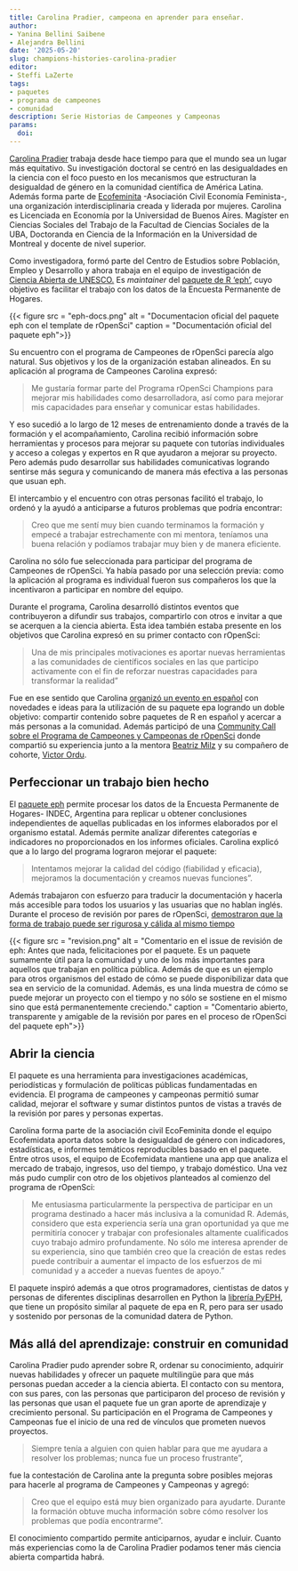 ```yaml
---
title: Carolina Pradier, campeona en aprender para enseñar. 
author:
- Yanina Bellini Saibene
- Alejandra Bellini
date: '2025-05-20'
slug: champions-histories-carolina-pradier
editor:
- Steffi LaZerte
tags:
- paquetes
- programa de campeones
- comunidad
description: Serie Historias de Campeones y Campeonas
params:
  doi: 
---
```


[Carolina Pradier](/es/author/carolina-pradier/) trabaja desde hace tiempo para que el mundo sea un lugar más equitativo. Su investigación doctoral se centró en las desigualdades en la ciencia con el foco puesto en los mecanismos que estructuran la desigualdad de género en la comunidad científica de América Latina. Además forma parte de [Ecofeminita](https://ecofeminita.com/) -Asociación Civil Economía Feminista-, una organización interdisciplinaria creada y liderada por mujeres.
Carolina es Licenciada en Economía por la Universidad de Buenos Aires. Magíster en Ciencias Sociales del Trabajo de la Facultad de Ciencias Sociales de la UBA, Doctoranda en Ciencia de la Información en la Universidad de Montreal y docente de nivel superior.

Como investigadora, formó parte del Centro de Estudios sobre Población, Empleo y Desarrollo y ahora trabaja en el equipo de investigación de [Ciencia Abierta de UNESCO.](https://www.unesco.org/en/open-science) Es _maintainer_ del [paquete de R ‘eph’](https://docs.ropensci.org/eph/), cuyo objetivo es facilitar el trabajo con los datos de la Encuesta Permanente de Hogares.

{{< figure src = "eph-docs.png" alt = "Documentacion oficial del paquete eph con el template de rOpenSci" caption = "Documentación oficial del paquete eph">}}

Su encuentro con el programa de Campeones de rOpenSci parecía algo natural. Sus objetivos y los de la organización estaban alineados. En su aplicación al programa de Campeones Carolina expresó: 

> Me gustaría formar parte del Programa rOpenSci Champions para mejorar mis habilidades como desarrolladora, así como para mejorar mis capacidades para enseñar y comunicar estas habilidades.

Y eso sucedió a lo largo de 12 meses de entrenamiento donde a través de la formación y el acompañamiento, Carolina recibió información sobre herramientas y procesos para mejorar su paquete con tutorías individuales y acceso a colegas y expertos en R que ayudaron a mejorar su proyecto. Pero además pudo desarrollar sus habilidades comunicativas logrando sentirse más segura y comunicando de manera más efectiva a las personas que usuan eph.

El intercambio y el encuentro con otras personas facilitó el trabajo, lo ordenó y la ayudó a anticiparse a futuros problemas que podría encontrar: 

> Creo que me sentí muy bien cuando terminamos la formación y empecé a trabajar estrechamente con mi mentora, teníamos una buena relación y podíamos trabajar muy bien y de manera eficiente.

Carolina no sólo fue seleccionada para participar del programa de Campeones de rOpenSci. Ya había pasado por una selección previa: como la aplicación al programa es individual fueron sus compañeros los que la incentivaron a participar en nombre del equipo.

Durante el programa, Carolina desarrolló distintos eventos que contribuyeron a difundir sus trabajos, compartirlo con otros e invitar a que se acerquen a la ciencia abierta. Esta idea también estaba presente en los objetivos que Carolina expresó en su primer contacto con rOpenSci: 

> Una de mis principales motivaciones es aportar nuevas herramientas a las comunidades de científicos sociales en las que participo activamente con el fin de reforzar nuestras capacidades para transformar la realidad”

Fue en ese sentido que Carolina [organizó un evento en español](https://vimeo.com/899372049) con novedades e ideas para la utilización de su paquete epa logrando un doble objetivo: compartir contenido sobre paquetes de R en español y acercar a más personas a la comunidad. 
Además participó de una [Community Call sobre el Programa de Campeones y Campeonas de rOpenSci](/commcalls/july2023-championprogram/) donde compartió su experiencia junto a la mentora [Beatriz Milz](/es/author/beatriz-milz/) y su compañero de cohorte, [Victor Ordu](/author/victor-ordu/). 

## Perfeccionar un trabajo bien hecho

El [paquete eph](https://github.com/ropensci/eph/) permite procesar los datos de la Encuesta Permanente de Hogares- INDEC, Argentina para replicar u obtener conclusiones independientes de aquellas publicadas en los informes elaborados por el organismo estatal. Además permite analizar diferentes categorías e indicadores no proporcionados en los informes oficiales.
Carolina explicó que a lo largo del programa lograron mejorar el paquete: 

> Intentamos mejorar la calidad del código (fiabilidad y eficacia), mejoramos la documentación y creamos nuevas funciones”. 

Además trabajaron con esfuerzo para traducir la documentación y hacerla más accesible para todos los usuarios y las usuarias que no hablan inglés. 
Durante el proceso de revisión por pares de rOpenSci, [demostraron que la forma de trabajo puede ser rigurosa y cálida al mismo tiempo](https://github.com/ropensci/software-review/issues/593#issuecomment-1709968472)

{{< figure src = "revision.png" alt = "Comentario en el issue de revisión de eph: Antes que nada, felicitaciones por el paquete. Es un paquete sumamente útil para la comunidad y uno de los más importantes para aquellos que trabajan en política pública. Además de que es un ejemplo para otros organismos del estado de cómo se puede disponibilizar data que sea en servicio de la comunidad. Además, es una linda muestra de cómo se puede mejorar un proyecto con el tiempo y no sólo se sostiene en el mismo sino que está permanentemente creciendo." caption = "Comentario abierto, transparente y amigable de la revisión por pares en el proceso de rOpenSci del paquete eph">}}

## Abrir la ciencia

El paquete es una herramienta para investigaciones académicas, periodísticas y formulación de políticas públicas fundamentadas en evidencia. El programa de campeones y campeonas permitió sumar calidad, mejorar el software y sumar distintos puntos de vistas a través de la revisión por pares y personas expertas.

Carolina forma parte de la asociación civil EcoFeminita donde el equipo Ecofemidata aporta datos sobre la desigualdad de género con indicadores, estadísticas, e informes temáticos reproducibles basado en el paquete. Entre otros usos, el equipo de Ecofemidata mantiene una app que analiza el mercado de trabajo, ingresos, uso del tiempo, y trabajo doméstico. 
Una vez más pudo cumplir con otro de los objetivos planteados al comienzo del programa de rOpenSci: 

> Me entusiasma particularmente la perspectiva de participar en un programa destinado a hacer más inclusiva a la comunidad R. Además, considero que esta experiencia sería una gran oportunidad ya que me permitiría conocer y trabajar con profesionales altamente cualificados cuyo trabajo admiro profundamente. No sólo me interesa aprender de su experiencia, sino que también creo que la creación de estas redes puede contribuir a aumentar el impacto de los esfuerzos de mi comunidad y a acceder a nuevas fuentes de apoyo.”

El paquete inspiró además a que otros programadores, cientistas de datos y personas de diferentes disciplinas desarrollen en Python la [librería PyEPH](https://pyeph.readthedocs.io/es/latest/), que tiene un propósito similar al paquete de epa en R, pero para ser usado y sostenido por personas de la comunidad datera de Python.

## Más allá del aprendizaje: construir en comunidad

Carolina Pradier pudo aprender sobre R, ordenar su conocimiento, adquirir nuevas habilidades y ofrecer un paquete multilingüe para que más personas puedan acceder a la ciencia abierta. El contacto con su mentora, con sus pares, con las personas que participaron del proceso de revisión y las personas que usan el paquete fue un gran aporte de aprendizaje y crecimiento personal. Su participación en el Programa de Campeones y Campeonas fue el inicio de una red de vínculos que prometen nuevos proyectos.

> Siempre tenía a alguien con quien hablar para que me ayudara a resolver los problemas; nunca fue un proceso frustrante”, 

fue la contestación de Carolina ante la pregunta sobre posibles mejoras para hacerle al programa de Campeones y Campeonas y agregó: 

> Creo que el equipo está muy bien organizado para ayudarte. Durante la formación obtuve mucha información sobre cómo resolver los problemas que podía encontrarme”.

El conocimiento compartido permite anticiparnos, ayudar e incluir. Cuanto más experiencias como la de Carolina Pradier podamos tener más ciencia abierta compartida habrá.
